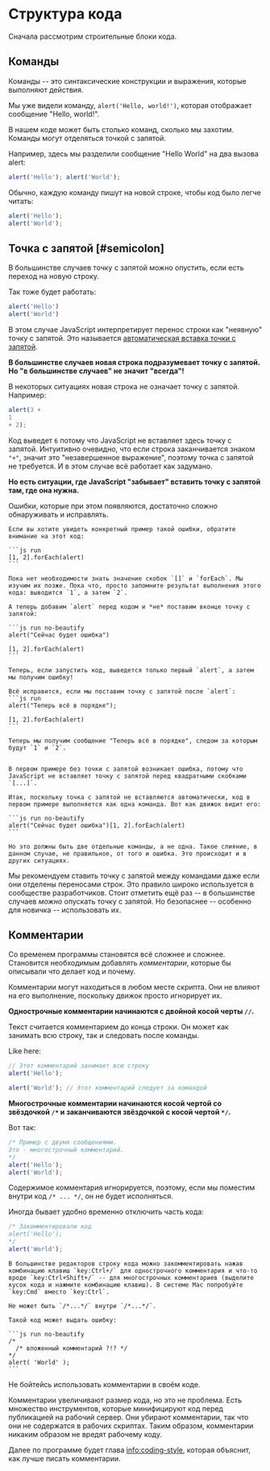 # Структура кода

Сначала рассмотрим строительные блоки кода.

## Команды

Команды -- это синтаксические конструкции и выражения, которые выполняют действия.

Мы уже видели команду, `alert('Hello, world!')`, которая отображает сообщение "Hello, world!".

В нашем коде может быть столько команд, сколько мы захотим. Команды могут отделяться точкой с запятой.

Например, здесь мы разделили сообщение "Hello World" на два вызова alert:

```js run no-beautify
alert('Hello'); alert('World');
```

Обычно, каждую команду пишут на новой строке, чтобы код было легче читать:

```js run no-beautify
alert('Hello');
alert('World');
```

## Точка с запятой [#semicolon]

В большинстве случаев точку с запятой можно опустить, если есть переход на новую строку.

Так тоже будет работать:

```js run no-beautify
alert('Hello')
alert('World')
```

В этом случае JavaScript интерпретирует перенос строки как "неявную" точку с запятой. Это называется [автоматическая вставка точки с запятой](https://tc39.github.io/ecma262/#sec-automatic-semicolon-insertion).

**В большинстве случаев новая строка подразумевает точку с запятой. Но "в большинстве случаев" не значит "всегда"!**

В некоторых ситуациях новая строка не означает точку с запятой. Например:

```js run no-beautify
alert(3 +
1
+ 2);
```

Код выведет `6` потому что JavaScript не вставляет здесь точку с запятой. Интуитивно очевидно, что если строка заканчивается знаком `"+"`, значит это "незавершенное выражение", поэтому точка с запятой не требуется. И в этом случае всё работает как задумано.

**Но есть ситуации, где JavaScript "забывает" вставить точку с запятой там, где она нужна.**

Ошибки, которые при этом появляются, достаточно сложно обнаруживать и исправлять.

````smart header="Пример ошибки"
Если вы хотите увидеть конкретный пример такой ошибки, обратите внимание на этот код:

```js run
[1, 2].forEach(alert)
```

Пока нет необходимости знать значение скобок `[]` и `forEach`. Мы изучим их позже. Пока что, просто запомните результат выполнения этого кода: выводится `1`, а затем `2`.

А теперь добавим `alert` перед кодом и *не* поставим вконце точку с запятой:

```js run no-beautify
alert("Сейчас будет ошибка")

[1, 2].forEach(alert)
```

Теперь, если запустить код, выведется только первый `alert`, а затем мы получим ошибку!

Всё исправится, если мы поставим точку с запятой после `alert`:
```js run
alert("Теперь всё в порядке");

[1, 2].forEach(alert)  
```

Теперь мы получим сообщение "Теперь всё в порядке", следом за которым будут `1` и `2`.


В первом примере без точки с запятой возникает ошибка, потому что JavaScript не вставляет точку с запятой перед квадратными скобками `[...]`.

Итак, поскольку точка с запятой не вставляются автоматически, код в первом примере выполняется как одна команда. Вот как движок видит его:

```js run no-beautify
alert("Сейчас будет ошибка")[1, 2].forEach(alert)
```

Но это должны быть две отдельные команды, а не одна. Такое слияние, в данном случае, не правильное, от того и ошибка. Это происходит и в других ситуациях.
````

Мы рекомендуем ставить точку с запятой между командами даже если они отделены переносами строк. Это правило широко используется в сообществе разработчиков. Стоит отметить ещё раз -- в большинстве случаев *можно* опускать точку с запятой. Но безопаснее -- особенно для новичка -- использовать их.

## Комментарии

Со временем программы становятся всё сложнее и сложнее. Становится необходимым добавлять *комментарии*, которые бы описывали что делает код и почему.

Комментарии могут находиться в любом месте скрипта. Они не влияют на его выполнение, поскольку движок просто игнорирует их.

**Однострочные комментарии начинаются с двойной косой черты `//`.**

Текст считается комментарием до конца строки. Он может как занимать всю строку, так и следовать после команды.

Like here:
```js run
// Этот комментарий занимает всю строку
alert('Hello');

alert('World'); // Этот комментарий следует за командой
```

**Многострочные комментарии начинаются косой чертой со звёздочкой <code>/&#42;</code> и заканчиваются звёздочкой с косой чертой <code>&#42;/</code>.**

Вот так:

```js run
/* Пример с двумя сообщениями.
Это - многострочный комментарий.
*/
alert('Hello');
alert('World');
```

Содержимое комментария игнорируется, поэтому, если мы поместим внутри код <code>/&#42; ... &#42;/</code>, он не будет исполняться.

Иногда бывает удобно временно отключить часть кода:

```js run
/* Закомментировали код
alert('Hello');
*/
alert('World');
```

```smart header="Используйте горячие клавиши!"
В большинстве редакторов строку кода можно закомментировать нажав комбинацию клавиш `key:Ctrl+/` для однострочного комментария и что-то вроде `key:Ctrl+Shift+/` -- для многострочных комментариев (выделите кусок кода и нажмите комбинацию клавиш). В системе Mac попробуйте `key:Cmd` вместо `key:Ctrl`.
```

````warn header="Вложенные комментарии не поддерживаются!"
Не может быть `/*...*/` внутри `/*...*/`.

Такой код может выдать ошибку:

```js run no-beautify
/*
  /* вложенный комментарий ?!? */
*/
alert( 'World' );
```
````

Не бойтейсь использовать комментарии в своём коде.

Комментарии увеличивают размер кода, но это не проблема. Есть множество инструментов, которые минифицируют код перед публикацией на рабочий сервер. Они убирают комментарии, так что они не содержатся в рабочих скриптах. Таким образом, комментарии никаким образом не вредят рабочему коду.

Далее по программе будет глава <info:coding-style>, которая объяснит, как лучше писать комментарии.
